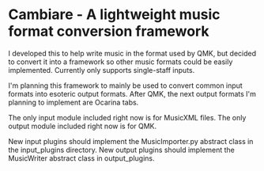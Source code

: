 # Cambiare - A lightweight music format conversion framework

I developed this to help write music in the format used by QMK, but decided to convert it into a framework so other music formats could be easily implemented. Currently only supports single-staff inputs. 

I'm planning this framework to mainly be used to convert common input formats into esoteric output formats. After QMK, the next output formats I'm planning to implement are Ocarina tabs.

The only input module included right now is for MusicXML files. The only output module included right now is for QMK.

New input plugins should implement the MusicImporter.py abstract class in the input_plugins directory. New output plugins should implement the MusicWriter abstract class in output_plugins.